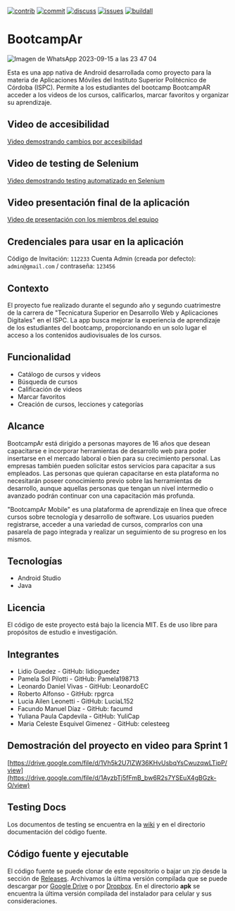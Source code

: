 [![contrib][contrib-img]][contrib-url]
[![commit][commit-img]][commit-url]
[![discuss][discuss-img]][discuss-url]
[![issues][issues-img]][issues-url]
[![buildall][buildall-img]][buildall-url]

# BootcampAr
![Imagen de WhatsApp 2023-09-15 a las 23 47 04](https://github.com/abelardog/bootcampar/assets/106390254/cdc7939c-7fe8-436c-a3f5-274e46004f12)

Esta es una app nativa de Android desarrollada como proyecto para la materia de Aplicaciones Móviles del Instituto Superior Politécnico de Córdoba (ISPC). Permite a los estudiantes del bootcamp BootcampAR acceder a los videos de los cursos, calificarlos, marcar favoritos y organizar su aprendizaje.

## Video de accesibilidad
[Video demostrando cambios por accesibilidad](https://drive.google.com/file/d/1UBmgxJaweK45o-auCtTZI4ZeNC5Ku8I2/view)

## Video de testing de Selenium
[Video demostrando testing automatizado en Selenium](https://drive.google.com/file/d/1AyzbTj5fFmB_bw6R2s7YSEuX4gBGzk-O/view?usp=drive_link)

## Video presentación final de la aplicación
[Video de presentación con los miembros del equipo](https://drive.google.com/file/d/1ZdWy7plloT53WpEuZY7cWIit8g7C6LUs/view?usp=drive_link)

## Credenciales para usar en la aplicación
Código de Invitación: `112233`
Cuenta Admin (creada por defecto): `admin@gmail.com` / contraseña: `123456`

## Contexto
El proyecto fue realizado durante el segundo año y segundo cuatrimestre de la carrera de "Tecnicatura Superior en Desarrollo Web y Aplicaciones Digitales" en el ISPC. La app busca mejorar la experiencia de aprendizaje de los estudiantes del bootcamp, proporcionando en un solo lugar el acceso a los contenidos audiovisuales de los cursos.

## Funcionalidad
- Catálogo de cursos y videos
- Búsqueda de cursos
- Calificación de videos
- Marcar favoritos
- Creación de cursos, lecciones y categorías

## Alcance
BootcampAr está dirigido a personas mayores de 16 años que desean capacitarse e
incorporar herramientas de desarrollo web para poder insertarse en el mercado laboral
o bien para su crecimiento personal. Las empresas también pueden solicitar estos
servicios para capacitar a sus empleados.
Las personas que quieran capacitarse en esta plataforma no necesitarán poseer
conocimiento previo sobre las herramientas de desarrollo, aunque aquellas personas
que tengan un nivel intermedio o avanzado podrán continuar con una capacitación
más profunda.

"BootcampAr Mobile" es una plataforma de aprendizaje en línea que ofrece cursos sobre tecnología y desarrollo de software. Los usuarios pueden registrarse, acceder a una variedad de cursos, comprarlos con una pasarela de pago integrada y realizar un seguimiento de su progreso en los mismos.

## Tecnologías
- Android Studio
- Java

## Licencia
El código de este proyecto está bajo la licencia MIT. Es de uso libre para propósitos de estudio e investigación.

## Integrantes
- Lidio Guedez - GitHub: lidioguedez
- Pamela Sol Pilotti - GitHub: Pamela198713
- Leonardo Daniel Vivas - GitHub: LeonardoEC
- Roberto Alfonso - GitHub: rpgrca
- Lucia Ailen Leonetti - GitHub: LuciaL152
- Facundo Manuel Díaz - GitHub: facumd
- Yuliana Paula Capdevila - GitHub: YuliCap
- Maria Celeste Esquivel Gimenez - GitHub: celesteeg

## Demostración del proyecto en video para Sprint 1
[https://drive.google.com/file/d/1Vh5k2U7IZW36KHvUsbqYsCwuzqwLTipP/view](https://drive.google.com/file/d/1AyzbTj5fFmB_bw6R2s7YSEuX4gBGzk-O/view)

## Testing Docs
Los documentos de testing se encuentra en la [wiki](https://github.com/abelardog/bootcampar/wiki/TESTING) y en el directorio documentación del código fuente.

## Código fuente y ejecutable
El código fuente se puede clonar de este repositorio o bajar un zip desde la sección de [Releases](https://github.com/abelardog/bootcampar/releases). Archivamos la última versión compilada que se puede descargar por [Google Drive](https://drive.google.com/file/d/102FI2PS3q8CIDA7LMhBaoHiNf1eSebkJ/view?usp=sharing) o por [Dropbox](https://www.dropbox.com/scl/fi/5mwlsib7jn27uxx1zufyd/bootcampar-fuente-compilada-final.zip?rlkey=c8ra992esxtym0phmak4a0o5w&dl=0). En el directorio **apk** se encuentra la última versión compilada del instalador para celular y sus consideraciones.

[commit-img]: https://img.shields.io/github/commit-activity/w/abelardog/bootcampar/develop
[commit-url]: https://github.com/abelardog/bootcampar/graphs/code-frequency
[contrib-img]: https://img.shields.io/github/contributors/abelardog/bootcampar
[contrib-url]: https://github.com/abelardog/bootcampar/graphs/contributors
[issues-img]: https://img.shields.io/github/issues/abelardog/bootcampar
[issues-url]: https://github.com/abelardog/bootcampar/issues
[discuss-img]: https://img.shields.io/github/discussions/abelardog/bootcampar
[discuss-url]: https://github.com/abelardog/bootcampar/discussions
[buildall-img]: https://github.com/abelardog/bootcampar/actions/workflows/android.yml/badge.svg
[buildall-url]: https://github.com/abelardog/bootcampar/actions/workflows/android.yml
